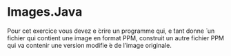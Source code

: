 # Images.Java
 Pour cet exercice vous devez e ́crire un programme qui, e ́tant donne ́ un fichier qui contient une image en format PPM, construit un autre fichier PPM qui va contenir une version modifie ́e de l’image originale.
